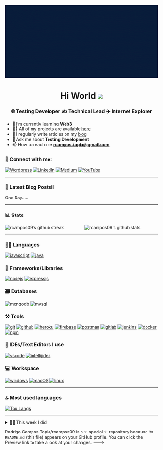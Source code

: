 
<img src="https://github.com/rcampos09/rcampos09/blob/master/src/video/Rodrigo_Campos_Tapia.gif?raw=true" width="1012" height="240">

<h1 align="center">Hi World <img src="https://raw.githubusercontent.com/MartinHeinz/MartinHeinz/master/wave.gif" width="30"></h1>
<h3 align="center">🌐 Testing Developer ✍️ Technical Lead ✈️ Internet Explorer</h3>

- 🌱 I’m currently learning **Web3**
- 👨‍💻 All of my projects are available [here](https://github.com/rcampos09)
- 📝 I regularly write articles on my [blog](hhttps://medium.com/@rcampos.tapia)
- 💬 Ask me about **Testing Development**
- 📫 How to reach me **rcampos.tapia@gmail.com**

### 🤝 Connect with me:

[![Wordpress](https://img.shields.io/badge/Wordpress-0077B5?style=for-the-badge&logo=Wordpress&logoColor=white)](https://automationtestingchile.wordpress.com/)
[![LinkedIn](https://img.shields.io/badge/LinkedIn-0077B5?style=for-the-badge&logo=linkedin&logoColor=white)](https://www.linkedin.com/in/rcampostapia)
[![Medium](https://img.shields.io/badge/Medium-12100E?style=for-the-badge&logo=medium&logoColor=white)](hhttps://medium.com/@rcampos.tapia)
[![YouTube](https://img.shields.io/badge/YouTube-FF0000?style=for-the-badge&logo=youtube&logoColor=white)](https://www.youtube.com/@dontester)

---

### 📜 Latest Blog Postsil

<!-- BLOG-POST-LIST:START -->
One Day.....
<!-- BLOG-POST-LIST:END -->
---

### 📊 Stats

<img src="https://github-readme-stats.vercel.app/api?username=rcampos09&include_all_commits=true&show_icons=true&theme=github_dark&hide_border=true" alt="rcampos09's github stats" width="48%" align="right" >
<img src="https://github-readme-streak-stats.herokuapp.com/?user=rcampos09&theme=tokyonight&hide_border=true" alt="rcampos09's github streak" width="48%" >

---

### 🧑‍💻 Languages

[![javascript](https://img.shields.io/badge/JavaScript-323330?style=for-the-badge&logo=javascript&logoColor=F7DF1E)]()
[![java](https://img.shields.io/badge/Java-ED8B00?style=for-the-badge&logo=java&logoColor=white)]()

### 🧩 Frameworks/Libraries

[![nodejs](https://img.shields.io/badge/Node.js-339933?style=for-the-badge&logo=nodedotjs&logoColor=white)]()
[![expressjs](https://img.shields.io/badge/Express.js-000000?style=for-the-badge&logo=express&logoColor=white)]()

### 🗃️ Databases

[![mongodb](https://img.shields.io/badge/MongoDB-4EA94B?style=for-the-badge&logo=mongodb&logoColor=white)]()
[![mysql](https://img.shields.io/badge/MySQL-005C84?style=for-the-badge&logo=mysql&logoColor=white)]()

### ⚒️ Tools

[![git](https://img.shields.io/badge/GIT-E44C30?style=for-the-badge&logo=git&logoColor=white)]()
[![github](https://img.shields.io/badge/GitHub-100000?style=for-the-badge&logo=github&logoColor=white)]()
[![heroku](https://img.shields.io/badge/Heroku-430098?style=for-the-badge&logo=heroku&logoColor=white)]()
[![firebase](https://img.shields.io/badge/firebase-ffca28?style=for-the-badge&logo=firebase&logoColor=black)]()
[![postman](https://img.shields.io/badge/Postman-FF6C37?style=for-the-badge&logo=Postman&logoColor=white)]()
[![gitlab](https://img.shields.io/badge/Gitlab-FF6C37?style=for-the-badge&logo=Gitlab&logoColor=white)]()
[![jenkins](https://img.shields.io/badge/jenkins-4EA94B?style=for-the-badge&logo=jenkins&logoColor=black)]()
[![docker](https://img.shields.io/badge/Docker-2CA5E0?style=for-the-badge&logo=docker&logoColor=white)]()
[![npm](https://img.shields.io/badge/npm-CB3837?style=for-the-badge&logo=npm&logoColor=white)]()

### 🧠 IDEs/Text Editors I use

[![vscode](https://img.shields.io/badge/Visual_Studio_Code-0078D4?style=for-the-badge&logo=visual%20studio%20code&logoColor=white)]()
[![intellijidea](https://img.shields.io/badge/IntelliJIDEA-000000.svg?style=for-the-badge&logo=intellij-idea&logoColor=white)]()

### 💻 Workspace

[![windows](https://img.shields.io/badge/Windows-0078D6?style=for-the-badge&logo=windows&logoColor=white)]()
[![macOS](https://img.shields.io/badge/IOS-0078D6?style=for-the-badge&logo=macOs&logoColor=black)]()
[![linux](https://img.shields.io/badge/linux-0078D6?style=for-the-badge&logo=linux&logoColor=black)]()

---

### 🔝 Most used languages

[![Top Langs](https://github-readme-stats.vercel.app/api/top-langs/?username=rcampos09&layout=compact)](https://github.com/rcampos09/github-readme-stats)

---

<details>
  <summary>🧑‍🔬 This week I did</summary>
  
  [![Rodrigo Campos Tapia's wakatime stats](https://github-readme-stats.vercel.app/api/wakatime?username=rcampos09&theme=github_dark&hide_border=true)]()
</details>


Rodrigo Campos Tapia/rcampos09 is a ✨ special ✨ repository because its `README.md` (this file) appears on your GitHub profile.
You can click the Preview link to take a look at your changes.
--->
